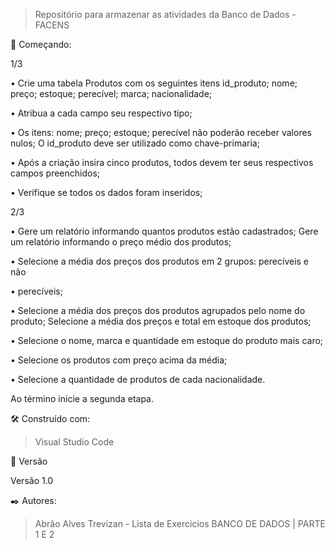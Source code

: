 > Repositório para armazenar as atividades da Banco de Dados - FACENS

🚀 Começando:

1/3

• Crie uma tabela Produtos com os seguintes itens id_produto; nome; preço; estoque; perecível; marca; nacionalidade;

• Atribua a cada campo seu respectivo tipo;

• Os itens: nome; preço; estoque; perecível não poderão receber valores nulos; O id_produto deve ser utilizado como chave-primaria;

•  Após a criação insira cinco produtos, todos devem ter seus respectivos campos preenchidos;

• Verifique se todos os dados foram inseridos;

2/3

• Gere um relatório informando quantos produtos estão cadastrados; Gere um relatório informando o preço médio dos produtos;

• Selecione a média dos preços dos produtos em 2 grupos: perecíveis e não

• perecíveis;

• Selecione a média dos preços dos produtos agrupados pelo nome do produto; Selecione a média dos preços e total em estoque dos produtos;

• Selecione o nome, marca e quantidade em estoque do produto mais caro;

• Selecione os produtos com preço acima da média;

• Selecione a quantidade de produtos de cada nacionalidade.

Ao término inicie a segunda etapa.

🛠️ Construído com:

> Visual Studio Code

📌 Versão

Versão 1.0

✒️ Autores:

> Abrão Alves Trevizan - Lista de Exercicios BANCO DE DADOS | PARTE 1 E 2
